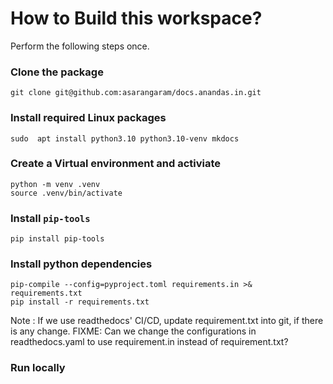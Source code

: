 # How to Build this workspace?

Perform the following steps once.

### Clone the package

```
git clone git@github.com:asarangaram/docs.anandas.in.git
```

### Install required Linux packages

```
sudo  apt install python3.10 python3.10-venv mkdocs
```

### Create a Virtual environment and activiate

```
python -m venv .venv
source .venv/bin/activate
```

### Install `pip-tools`

```
pip install pip-tools
```

### Install python dependencies

```
pip-compile --config=pyproject.toml requirements.in >& requirements.txt 
pip install -r requirements.txt
```

Note
    : If we use readthedocs' CI/CD, update requirement.txt into git, if there 
    is any change. 
    FIXME: Can we change the configurations in readthedocs.yaml to use
    requirement.in instead of requirement.txt?

### Run locally
